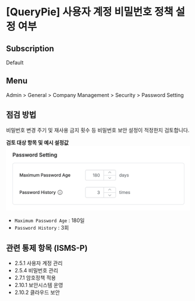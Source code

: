 # [QueryPie] 사용자 계정 비밀번호 정책 설정 여부

## Subscription 
Default 

## Menu 
Admin > General > Company Management > Security > Password Setting

## 점검 방법 
비밀번호 변경 주기 및 재사용 금지 횟수 등 비밀번호 보안 설정이 적정한지 검토합니다.

**검토 대상 항목 및 예시 설정값**
![Password Setting](images/password-setting.png)
- `Maximum Password Age` : 180일
- `Password History` : 3회

## 관련 통제 항목 (ISMS-P)
- 2.5.1 사용자 계정 관리
- 2.5.4 비밀번호 관리
- 2.7.1 암호정책 적용
- 2.10.1 보안시스템 운영
- 2.10.2 클라우드 보안